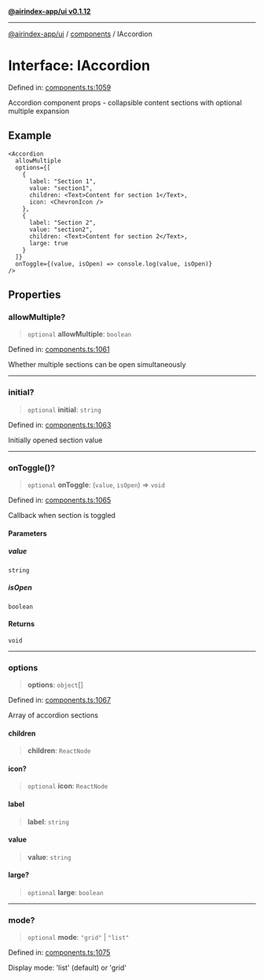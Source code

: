 [**@airindex-app/ui v0.1.12**](../../README.md)

***

[@airindex-app/ui](../../README.md) / [components](../README.md) / IAccordion

# Interface: IAccordion

Defined in: [components.ts:1059](https://github.com/airindex-app/ui/blob/44c2ff1163e9f47e185bc913a5043dd88c81b2b7/src/types/components.ts#L1059)

Accordion component props - collapsible content sections with optional multiple expansion

## Example

```tsx
<Accordion
  allowMultiple
  options={[
    {
      label: "Section 1",
      value: "section1",
      children: <Text>Content for section 1</Text>,
      icon: <ChevronIcon />
    },
    {
      label: "Section 2",
      value: "section2",
      children: <Text>Content for section 2</Text>,
      large: true
    }
  ]}
  onToggle={(value, isOpen) => console.log(value, isOpen)}
/>
```

## Properties

### allowMultiple?

> `optional` **allowMultiple**: `boolean`

Defined in: [components.ts:1061](https://github.com/airindex-app/ui/blob/44c2ff1163e9f47e185bc913a5043dd88c81b2b7/src/types/components.ts#L1061)

Whether multiple sections can be open simultaneously

***

### initial?

> `optional` **initial**: `string`

Defined in: [components.ts:1063](https://github.com/airindex-app/ui/blob/44c2ff1163e9f47e185bc913a5043dd88c81b2b7/src/types/components.ts#L1063)

Initially opened section value

***

### onToggle()?

> `optional` **onToggle**: (`value`, `isOpen`) => `void`

Defined in: [components.ts:1065](https://github.com/airindex-app/ui/blob/44c2ff1163e9f47e185bc913a5043dd88c81b2b7/src/types/components.ts#L1065)

Callback when section is toggled

#### Parameters

##### value

`string`

##### isOpen

`boolean`

#### Returns

`void`

***

### options

> **options**: `object`[]

Defined in: [components.ts:1067](https://github.com/airindex-app/ui/blob/44c2ff1163e9f47e185bc913a5043dd88c81b2b7/src/types/components.ts#L1067)

Array of accordion sections

#### children

> **children**: `ReactNode`

#### icon?

> `optional` **icon**: `ReactNode`

#### label

> **label**: `string`

#### value

> **value**: `string`

#### large?

> `optional` **large**: `boolean`

***

### mode?

> `optional` **mode**: `"grid"` \| `"list"`

Defined in: [components.ts:1075](https://github.com/airindex-app/ui/blob/44c2ff1163e9f47e185bc913a5043dd88c81b2b7/src/types/components.ts#L1075)

Display mode: 'list' (default) or 'grid'
